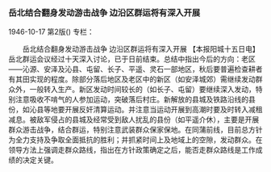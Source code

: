 ### 岳北结合翻身发动游击战争  边沿区群运将有深入开展

1946-10-17
第2版()
专栏：

　　岳北结合翻身发动游击战争  边沿区群运将有深入开展
    【本报阳城十五日电】岳北群运会议经过十天深入讨论，已于日前结束。总结中指出今后的方向：老区——沁源、安泽及沁县、屯留、长子、平遥、灵石一部地区，秋后要普遍检查耕者有其田实现的程度。除部分落后地区及老区中的新区（如安泽城郊）需继续发动群众外，一般转入生产。新区发动时间较长的（如长子、屯留）要继续深入发动，特别注意吸收不啃气的人参加运动，突破落后村庄。新解放的县城及铁路沿线的县份，如沁县等地要开展反奸清算运动。并注意当运动开展到高潮时要及时转入减租减息。被敌军侵占的县城及经常受到敌人扰乱的县份（如平遥介休），主要是开展群众游击战争，结合群运，特别注意武装群众保家保地。在同蒲前线，目前总方针为全力支持及争取全面抵抗的胜利；并抓紧时间上及地域上的空隙，发动群众。在领导方法上强调走群众路线，指出在方针政策确定之后，能否走群众路线是工作成绩的决定关键。
